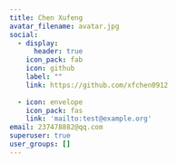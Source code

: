 ```yaml
---
title: Chen Xufeng
avatar_filename: avatar.jpg
social:
  - display:
      header: true
    icon_pack: fab
    icon: github
    label: ""
    link: https://github.com/xfchen0912
    
  - icon: envelope
    icon_pack: fas
    link: 'mailto:test@example.org'
email: 237478882@qq.com
superuser: true
user_groups: []
---
```

